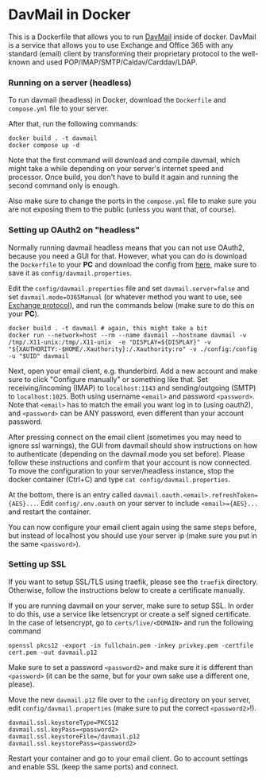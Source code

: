 # DavMail in Docker

This is a Dockerfile that allows you to run [DavMail](https://github.com/mguessan/davmail) inside of docker. DavMail is a service that allows you to use Exchange and Office 365 with any standard (email) client by transforming their proprietary protocol to the well-known and used POP/IMAP/SMTP/Caldav/Carddav/LDAP.

### Running on a server (headless)

To run davmail (headless) in Docker, download the `Dockerfile` and `compose.yml` file to your server.

After that, run the following commands:
```
docker build . -t davmail
docker compose up -d
```

Note that the first command will download and compile davmail, which might take a while depending on your server's internet speed and processor. Once build, you don't have to build it again and running the second command only is enough.

Also make sure to change the ports in the `compose.yml` file to make sure you are not exposing them to the public (unless you want that, of course).

### Setting up OAuth2 on "headless"

Normally running davmail headless means that you can not use OAuth2, because you need a GUI for that. However, what you can do is download the `Dockerfile` to your **PC** and download the config from [here](https://raw.githubusercontent.com/mguessan/davmail/refs/heads/master/src/etc/davmail.properties), make sure to save it as `config/davmail.properties`.

Edit the `config/davmail.properties` file and set `davmail.server=false` and set `davmail.mode=O365Manual` (or whatever method you want to use, see [Exchange protocol](https://davmail.sourceforge.net/gettingstarted.html)), and run the commands below (make sure to do this on your **PC**).

```
docker build . -t davmail # again, this might take a bit
docker run --network=host --rm --name davmail --hostname davmail -v /tmp/.X11-unix:/tmp/.X11-unix  -e "DISPLAY=${DISPLAY}" -v "${XAUTHORITY:-$HOME/.Xauthority}:/.Xauthority:ro" -v ./config:/config -u "$UID" davmail
```


Next, open your email client, e.g. thunderbird. Add a new account and make sure to click "Configure manually" or something like that. Set receiving/incoming (IMAP) to `localhost:1143` and sending/outgoing (SMTP) to `localhost:1025`. Both using username `<email>` and password `<password>`. Note that `<email>` has to match the email you want log in to (using oauth2), and `<password>` can be ANY password, even different than your account password.

After pressing connect on the email client (sometimes you may need to ignore ssl warnings), the GUI from davmail should show instructions on how to authenticate (depending on the davmail.mode you set before). Please follow these instructions and confirm that your account is now connected. To move the configuration to your server/headless instance, stop the docker container (Ctrl+C) and type `cat config/davmail.properties`.

At the bottom, there is an entry called `davmail.oauth.<email>.refreshToken={AES}...`. Edit `config/.env.oauth` on your server to include `<email>={AES}...` and restart the container.

You can now configure your email client again using the same steps before, but instead of localhost you should use your server ip (make sure you put in the same `<password>`).

### Setting up SSL

If you want to setup SSL/TLS using traefik, please see the `traefik` directory. Otherwise, follow the instructions below to create a certificate manually.

If you are running davmail on your server, make sure to setup SSL. In order to do this, use a service like letsencrypt or create a self signed certificate. In the case of letsencrypt, go to `certs/live/<DOMAIN>` and run the following command

```
openssl pkcs12 -export -in fullchain.pem -inkey privkey.pem -certfile cert.pem -out davmail.p12
```

Make sure to set a password `<password2>` and make sure it is different than `<password>` (it can be the same, but for your own sake use a different one, please).

Move the new `davmail.p12` file over to the `config` directory on your server, edit `config/davmail.properties` (make sure to put the correct `<password2>`!).
```
davmail.ssl.keystoreType=PKCS12
davmail.ssl.keyPass=<password2>
davmail.ssl.keystoreFile=/davmail.p12
davmail.ssl.keystorePass=<password2>
```

Restart your container and go to your email client. Go to account settings and enable SSL (keep the same ports) and connect.
